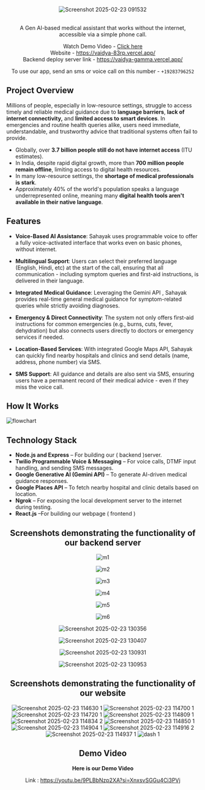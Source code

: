 
<div align='center'>
   

![Screenshot 2025-02-23 091532](https://github.com/user-attachments/assets/3cf5538e-01a5-48eb-ac11-71d4d3e1f771)

<br> 
A Gen AI-based medical assistant that works without the internet, accessible via a simple phone call.

Watch Demo Video - <a href='https://youtu.be/9PLBbNzp2XA?si=XnxsvSGGu4Ci3PVj'>Click here</a>
<br>
Website - https://vaidya-83rp.vercel.app/
<br>
Backend deploy server link - https://vaidya-gamma.vercel.app/

To use our app, send an sms or voice call on this number - `+19283796252`


   
</div>

## Project Overview
Millions of people, especially in low-resource settings, struggle to access timely and reliable medical guidance due to **language barriers**, **lack of internet connectivity,** and **limited access to smart devices**. In emergencies and routine health queries alike, users need immediate, understandable, and trustworthy advice that traditional systems often fail to provide.

- Globally, over **3.7 billion people still do not have internet access** (ITU estimates).
- In India, despite rapid digital growth, more than **700 million people remain offline**, limiting access to digital health resources.
- In many low-resource settings, the **shortage of medical professionals is stark**.
- Approximately 40% of the world's population speaks a language underrepresented online, meaning many **digital health tools aren't available in their native language**. 

## Features

- **Voice-Based AI Assistance**:
Sahayak uses programmable voice to offer a fully voice-activated interface that works even on basic phones, without internet.

- **Multilingual Support**:
Users can select their preferred language (English, Hindi, etc) at the start of the call, ensuring that all communication - including symptom queries and first-aid instructions, is delivered in their language.

- **Integrated Medical Guidance**:
Leveraging the Gemini API , Sahayak provides real-time general medical guidance for symptom-related queries while strictly avoiding diagnoses.

- **Emergency & Direct Connectivity**:
The system not only offers first-aid instructions for common emergencies (e.g., burns, cuts, fever, dehydration) but also connects users directly to doctors or emergency services if needed.

- **Location-Based Services**:
With integrated Google Maps API, Sahayak can quickly find nearby hospitals and clinics and send details (name, address, phone number) via SMS.

- **SMS Support**:
All guidance and details are also sent via SMS, ensuring users have a permanent record of their medical advice - even if they miss the voice call.


## How It Works

![flowchart](https://github.com/user-attachments/assets/71080043-94fb-4e5e-8c57-c86bedd51d2e)


## Technology Stack
- **Node.js and Express** – For building our ( backend )server.
- **Twilio Programmable Voice & Messaging** –  For voice calls, DTMF input handling, and sending SMS messages.
- **Google Generative AI (Gemini API)** – To generate AI-driven medical guidance responses.
- **Google Places API** – To fetch nearby hospital and clinic details based on location.
- **Ngrok** – For exposing the local development server to the internet during testing.
- **React.js** –For building our webpage ( frontend )

<div align='center'>

<h2>Screenshots demonstrating the functionality of our backend server</h2>

![m1](https://github.com/user-attachments/assets/aa93d7db-b009-46e1-8137-38ccdfebb275)

![m2](https://github.com/user-attachments/assets/d1973fdc-f440-44ea-8580-8209e23bfabe)

![m3](https://github.com/user-attachments/assets/f53f6f8b-4a71-4631-ab2c-2200982dc451)

![m4](https://github.com/user-attachments/assets/948672c8-3f54-44c1-805d-8649fda945da)


![m5](https://github.com/user-attachments/assets/f417a037-4828-4ee8-9fe1-8f3ba946b963)


![m6](https://github.com/user-attachments/assets/4e286d98-b6e8-4ef3-b2e8-c2bfb498aac1)



![Screenshot 2025-02-23 130356](https://github.com/user-attachments/assets/253ad188-7a3c-46fd-94c7-86e079e9d657)


![Screenshot 2025-02-23 130407](https://github.com/user-attachments/assets/fa623fa1-ad86-4245-82a9-36cbe62b7d8e)

![Screenshot 2025-02-23 130931](https://github.com/user-attachments/assets/af9e3ddb-31a1-49a2-b0e7-9c19bcdf76c6)

![Screenshot 2025-02-23 130953](https://github.com/user-attachments/assets/38277977-554e-45db-b280-09fe8e09df4c)





<h2>Screenshots demonstrating the functionality of our website</h2>

![Screenshot 2025-02-23 114630 1](https://github.com/user-attachments/assets/3e14a979-02d6-4b7e-a459-b67f07316677)
![Screenshot 2025-02-23 114700 1](https://github.com/user-attachments/assets/741d54ef-4b71-40f8-9fd4-3ae277df4c61)
![Screenshot 2025-02-23 114720 1](https://github.com/user-attachments/assets/5e57de1e-06b5-4848-ac89-5f92984ea430)
![Screenshot 2025-02-23 114809 1](https://github.com/user-attachments/assets/08ca65ab-64da-4f4f-9837-1fa50fa68c58)
![Screenshot 2025-02-23 114834 2](https://github.com/user-attachments/assets/f9ec5b06-ebdd-43a9-b61d-c11838882b1c)
![Screenshot 2025-02-23 114850 1](https://github.com/user-attachments/assets/3051099d-547c-45ac-a9a4-1f1db1842d26)
![Screenshot 2025-02-23 114904 1](https://github.com/user-attachments/assets/5be99cc6-e999-408a-a04d-3291f42c3d29)
![Screenshot 2025-02-23 114916 2](https://github.com/user-attachments/assets/e914b444-5d3a-4a9d-9c2c-53d9f9424ec9)
![Screenshot 2025-02-23 114937 1](https://github.com/user-attachments/assets/cba716ea-58d0-4b43-ba39-c1e0f0f7565f)
![dash 1](https://github.com/user-attachments/assets/46783686-5fa7-4e75-883c-c70b4e06144d)



<h2>Demo Video</h2>




**Here is our Demo Video**

Link : https://youtu.be/9PLBbNzp2XA?si=XnxsvSGGu4Ci3PVj





</div>

